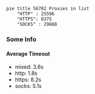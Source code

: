 
```mermaid
pie title 56782 Proxies in list
    "HTTP" : 25596
    "HTTPS": 8375
    "SOCKS" : 29888
```

### Some Info
#### Average Timeout

- mixed: 3.6s
- http: 1.8s
- https: 8.2s
- socks: 5.1s
